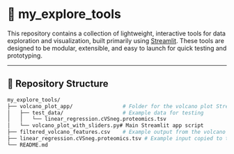 # 🧪 my_explore_tools

This repository contains a collection of lightweight, interactive tools for data exploration and visualization, built primarily using [Streamlit](https://streamlit.io/). These tools are designed to be modular, extensible, and easy to launch for quick testing and prototyping.

---

## 🔧 Repository Structure

```bash
my_explore_tools/
├── volcano_plot_app/                # Folder for the volcano plot Streamlit app
│   ├── test_data/                   # Example data for testing
│   │   └── linear_regression.cVSneg.proteomics.tsv
│   └── volcano_plot_with_sliders.py# Main Streamlit app script
├── filtered_volcano_features.csv    # Example output from the volcano plot app
├── linear_regression.cVSneg.proteomics.tsv # Example input copied to top-level
└── README.md


